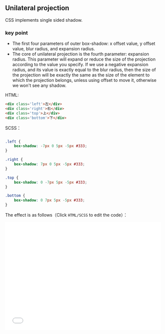 ## Unilateral projection

CSS implements single sided shadow.

### key point

+ The first four parameters of outer box-shadow: x offset value, y offset value, blur radius, and expansion radius.
+ The core of unilateral projection is the fourth parameter: expansion radius. This parameter will expand or reduce the size of the projection according to the value you specify. If we use a negative expansion radius, and its value is exactly equal to the blur radius, then the size of the projection will be exactly the same as the size of the element to which the projection belongs, unless using offset to move it, otherwise we won't see any shadow.

HTML:
```html
<div class='left'>左</div>
<div class='right'>右</div>
<div class='top'>上</div>
<div class='bottom'>下</div>
```

SCSS：
```scss

.left {
    box-shadow: -7px 0 5px -5px #333;
}

.right {
    box-shadow: 7px 0 5px -5px #333;
}

.top {
    box-shadow: 0 -7px 5px -5px #333;
}

.bottom {
    box-shadow: 0 7px 5px -5px #333;
}
```

The effect is as follows（Click `HTML/SCSS` to edit the code）：

<iframe height='350' scrolling='no' title='css 3D text shadow' src='//codepen.io/Chokcoco/embed/pergRb/?height=265&theme-id=0&default-tab=result' frameborder='no' allowtransparency='true' allowfullscreen='true' style='width: 100%;'>See the Pen <a href='https://codepen.io/Chokcoco/pen/pergRb/'>css 3D text shadow</a> by Chokcoco (<a href='https://codepen.io/Chokcoco'>@Chokcoco</a>) on <a href='https://codepen.io'>CodePen</a>.
</iframe>